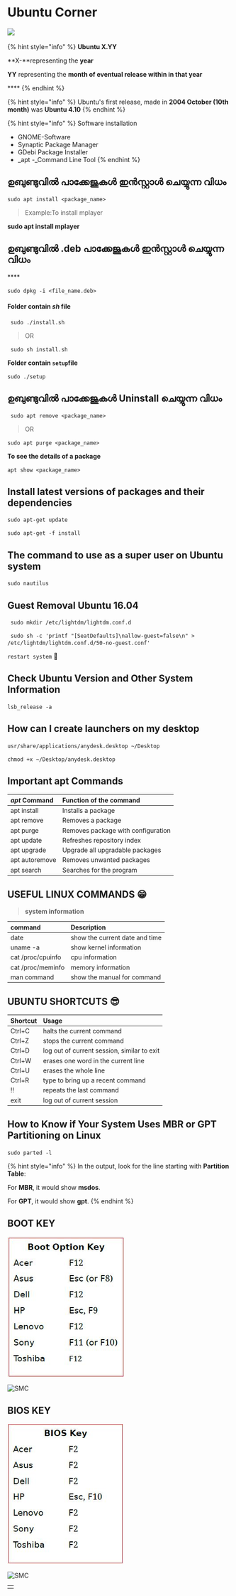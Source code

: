 # Ubuntu Corner

![](../.gitbook/assets/ubuntu_plain_wordmark_logo_icon_146632.png)

{% hint style="info" %}
**Ubuntu X.YY**

**X-**representing the **year**

**YY** representing the **month of eventual release within in that year**

\*\*\*\*
{% endhint %}

{% hint style="info" %}
Ubuntu's first release, made in **2004 October \(10th month\)** was **Ubuntu 4.10**
{% endhint %}

{% hint style="info" %}
Software installation

* GNOME-Software
* Synaptic Package Manager
* GDebi Package Installer
* _apt -_Command Line Tool
{% endhint %}

## ഉബുണ്ടുവിൽ പാക്കേജുകൾ ഇൻസ്റ്റാൾ ചെയ്യുന്ന വിധം

```text
sudo apt install <package_name>
```

> Example:To install mplayer

**sudo apt install mplayer**



## **ഉബുണ്ടുവിൽ .deb പാക്കേജുകൾ ഇൻസ്റ്റാൾ ചെയ്യുന്ന വിധം**

\*\*\*\*

```text
sudo dpkg -i <file_name.deb>  
```

#### **Folder contain** _**sh**_ **file**

```text
 sudo ./install.sh
```

> OR

```text
 sudo sh install.sh               
```

**Folder contain `setup`file**

```text
sudo ./setup
```

## **ഉബുണ്ടുവിൽ പാക്കേജുകൾ Uninstall ചെയ്യുന്ന വിധം**

```text
 sudo apt remove <package_name>                         
```

> OR

```text
sudo apt purge <package_name>
```

**To see the details of a package**

```text
apt show <package_name>
```

## Install **latest versions of packages and their dependencies**

```text
sudo apt-get update
```

```text
sudo apt-get -f install
```

## **The command to use as a super user on Ubuntu system**

```text
sudo nautilus
```

##  **Guest Removal Ubuntu 16.04**

```text
 sudo mkdir /etc/lightdm/lightdm.conf.d
```



```text
 sudo sh -c 'printf "[SeatDefaults]\nallow-guest=false\n" > /etc/lightdm/lightdm.conf.d/50-no-guest.conf'
```

`restart system` 📶 

##  Check Ubuntu Version and Other System Information

```text
lsb_release -a
```

## How can I create launchers on my desktop

```text
usr/share/applications/anydesk.desktop ~/Desktop
```

```text
chmod +x ~/Desktop/anydesk.desktop
```

## Important apt Commands

| _apt_ Command | Function of the command |
| :--- | :--- |
| apt install | Installs a package |
| apt remove | Removes a package |
| apt purge | Removes package with configuration |
| apt update | Refreshes repository index |
| apt upgrade | Upgrade all upgradable packages |
| apt autoremove | Removes unwanted packages |
| apt search | Searches for the program |

## USEFUL LINUX COMMANDS 😁 

> **system information**

| **command** | Description |
| :--- | :--- |
| date | show the current date and time |
| uname -a |  show kernel information |
| cat /proc/cpuinfo |  cpu information |
| cat /proc/meminfo | memory information |
| man command | show the manual for command |

## UBUNTU SHORTCUTS 😎 

| Shortcut | Usage |
| :--- | :--- |
| Ctrl+C | halts the current command |
| Ctrl+Z | stops the current command |
| Ctrl+D | log out of current session, similar to exit |
| Ctrl+W | erases one word in the current line |
| Ctrl+U | erases the whole line |
| Ctrl+R |  type to bring up a recent command |
| !! | repeats the last command |
| exit | log out of current session |

## How to Know if Your System Uses MBR or GPT Partitioning on  Linux

```text
sudo parted -l
```

{% hint style="info" %}
 In the output, look for the line starting with **Partition Table**:

 For **MBR**, it would show **msdos**.

 For **GPT**, it would show **gpt**.
{% endhint %}

## BOOT KEY

![](../.gitbook/assets/boot.jpg)

![SMC](https://img.shields.io/badge/%20courtesy-KITE-120078)

## BIOS KEY

![](../.gitbook/assets/bios.jpg)

![SMC](https://img.shields.io/badge/%20courtesy-KITE-120078)

|  |
| :--- |
|  |

